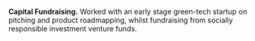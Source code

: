 **Capital Fundraising.** Worked with an early stage green-tech startup on pitching and product roadmapping, whilst fundraising from socially responsible investment venture funds.
